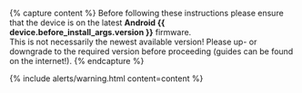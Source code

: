 {% capture content %}
Before following these instructions please ensure that the device is on the latest **Android {{ device.before_install_args.version }}** firmware.<br/>
This is not necessarily the newest available version! Please up- or downgrade to the required version before proceeding (guides can be found on the internet!).
{% endcapture %}

{% include alerts/warning.html content=content %}
